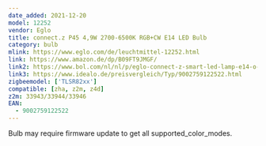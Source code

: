 ```yaml
---
date_added: 2021-12-20
model: 12252
vendor: Eglo
title: connect.z P45 4,9W 2700-6500K RGB+CW E14 LED Bulb 
category: bulb
mlink: https://www.eglo.com/de/leuchtmittel-12252.html
link: https://www.amazon.de/dp/B09FT9JMGF/
link2: https://www.bol.com/nl/nl/p/eglo-connect-z-smart-led-lamp-e14-o-4-5-cm-instelbaar-rgb-wit-licht-dimbaar-zigbee/9300000120697284/
link3: https://www.idealo.de/preisvergleich/Typ/9002759122522.html
zigbeemodel: ['TLSR82xx']
compatible: [zha, z2m, z4d]
z2m: 33943/33944/33946
EAN: 
  - 9002759122522
---
```

Bulb may require firmware update to get all supported_color_modes. 

